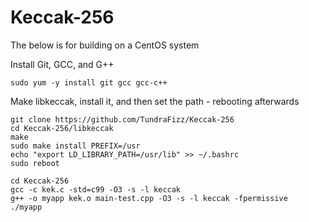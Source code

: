 # Keccak-256

The below is for building on a CentOS system

Install Git, GCC, and G++
```
sudo yum -y install git gcc gcc-c++
```

Make libkeccak, install it, and then set the path - rebooting afterwards
```
git clone https://github.com/TundraFizz/Keccak-256
cd Keccak-256/libkeccak
make
sudo make install PREFIX=/usr
echo "export LD_LIBRARY_PATH=/usr/lib" >> ~/.bashrc
sudo reboot
```

```
cd Keccak-256
gcc -c kek.c -std=c99 -O3 -s -l keccak
g++ -o myapp kek.o main-test.cpp -O3 -s -l keccak -fpermissive
./myapp
```
